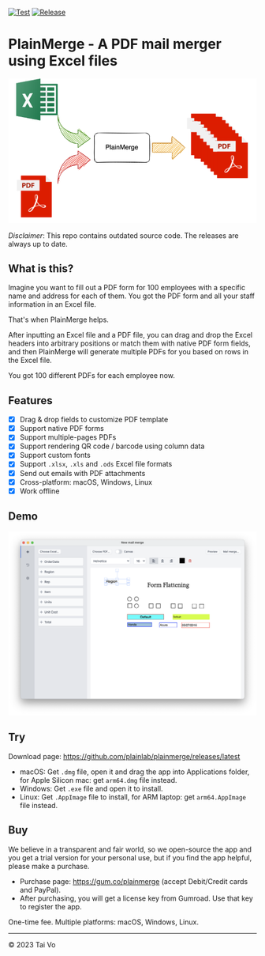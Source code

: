 [![Test](https://github.com/plainlab/plainmerge/actions/workflows/test.yml/badge.svg)](https://github.com/plainlab/plainmerge/actions/workflows/test.yml)
[![Release](https://img.shields.io/github/v/release/plainlab/plainmerge)](https://github.com/plainlab/plainmerge/releases)

# PlainMerge - A PDF mail merger using Excel files

![PlainMerge](./.erb/assets/plainmerge.png)

_Disclaimer_: This repo contains outdated source code. The releases are always up to date.

## What is this?

Imagine you want to fill out a PDF form for 100 employees with a specific name and address
for each of them. You got the PDF form and all your staff information in an Excel file.

That's when PlainMerge helps.

After inputting an Excel file and a PDF file, you can drag and drop the Excel headers
into arbitrary positions or match them with native PDF form fields, and then PlainMerge
will generate multiple PDFs for you based on rows in the Excel file.

You got 100 different PDFs for each employee now.

## Features

- [x] Drag & drop fields to customize PDF template
- [x] Support native PDF forms
- [x] Support multiple-pages PDFs
- [x] Support rendering QR code / barcode using column data
- [x] Support custom fonts
- [x] Support `.xlsx`, `.xls` and `.ods` Excel file formats
- [x] Send out emails with PDF attachments
- [x] Cross-platform: macOS, Windows, Linux
- [x] Work offline

## Demo

![Demo](./.erb/assets/demo.png)

## Try

Download page: https://github.com/plainlab/plainmerge/releases/latest

- macOS: Get `.dmg` file, open it and drag the app into Applications folder, for Apple
  Silicon mac: get `arm64.dmg` file instead.
- Windows: Get `.exe` file and open it to install.
- Linux: Get `.AppImage` file to install, for ARM laptop: get `arm64.AppImage` file instead.

## Buy

We believe in a transparent and fair world, so we open-source the app and
you get a trial version for your personal use, but if you find the app helpful,
please make a purchase.

- Purchase page: https://gum.co/plainmerge (accept Debit/Credit cards and PayPal).
- After purchasing, you will get a license key from Gumroad. Use that key to register the app.

One-time fee. Multiple platforms: macOS, Windows, Linux.


---

&copy; 2023 Tai Vo
